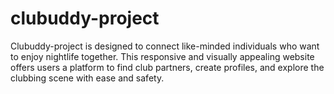# clubuddy-project
Clubuddy-project is designed to connect like-minded individuals who want to enjoy nightlife together. This responsive and visually appealing website offers users a platform to find club partners, create profiles, and explore the clubbing scene with ease and safety.

